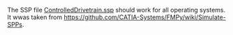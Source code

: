 The SSP file [ControlledDrivetrain.ssp](ControlledDrivetrain.ssp) should work for all operating systems. It wwas taken from https://github.com/CATIA-Systems/FMPy/wiki/Simulate-SPPs.


